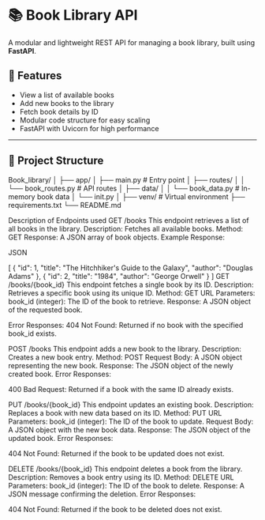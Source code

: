 # 📚 Book Library API

A modular and lightweight REST API for managing a book library, built using **FastAPI**.

## 🚀 Features

- View a list of available books
- Add new books to the library
- Fetch book details by ID
- Modular code structure for easy scaling
- FastAPI with Uvicorn for high performance

---

## 📁 Project Structure
Book_library/
│
├── app/
│ ├── main.py # Entry point
│ ├── routes/
│ │ └── book_routes.py # API routes
│ ├── data/
│ │ └── book_data.py # In-memory book data
│ └── init.py
│
├── venv/ # Virtual environment
├── requirements.txt
└── README.md

Description of Endpoints used
GET /books
This endpoint retrieves a list of all books in the library.
Description: Fetches all available books.
Method: GET
Response: A JSON array of book objects.
Example Response:

JSON

[
  {
    "id": 1,
    "title": "The Hitchhiker's Guide to the Galaxy",
    "author": "Douglas Adams"
  },
  {
    "id": 2,
    "title": "1984",
    "author": "George Orwell"
  }
]
GET /books/{book_id}
This endpoint fetches a single book by its ID.
Description: Retrieves a specific book using its unique ID.
Method: GET
URL Parameters:
book_id (integer): The ID of the book to retrieve.
Response: A JSON object of the requested book.

Error Responses:
404 Not Found: Returned if no book with the specified book_id exists.

POST /books
This endpoint adds a new book to the library.
Description: Creates a new book entry.
Method: POST
Request Body: A JSON object representing the new book.
Response: The JSON object of the newly created book.
Error Responses:

400 Bad Request: Returned if a book with the same ID already exists.

PUT /books/{book_id}
This endpoint updates an existing book.
Description: Replaces a book with new data based on its ID.
Method: PUT
URL Parameters:
book_id (integer): The ID of the book to update.
Request Body: A JSON object with the new book data.
Response: The JSON object of the updated book.
Error Responses:

404 Not Found: Returned if the book to be updated does not exist.

DELETE /books/{book_id}
This endpoint deletes a book from the library.
Description: Removes a book entry using its ID.
Method: DELETE
URL Parameters:
book_id (integer): The ID of the book to delete.
Response: A JSON message confirming the deletion.
Error Responses:

404 Not Found: Returned if the book to be deleted does not exist.
